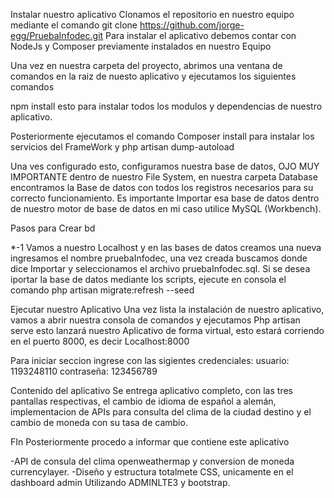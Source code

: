 Instalar nuestro aplicativo
Clonamos el repositorio en nuestro equipo mediante el comando git clone https://github.com/jorge-egg/PruebaInfodec.git
Para instalar el aplicativo debemos contar con NodeJs y Composer previamente instalados en nuestro Equipo

Una vez en nuestra carpeta del proyecto, abrimos una ventana de comandos en la raiz de nuesto aplicativo y ejecutamos los siguientes comandos

npm install esto para instalar todos los modulos y dependencias de nuestro aplicativo.

Posteriormente ejecutamos el comando Composer install para instalar los servicios del FrameWork y php artisan dump-autoload

Una ves configurado esto, configuramos nuestra base de datos, OJO MUY IMPORTANTE dentro de nuestro File System, en nuestra carpeta Database encontramos la Base de datos con todos los registros necesarios para su correcto funcionamiento. Es importante Importar esa base de datos dentro de nuestro motor de base de datos en mi caso utilice MySQL (Workbench).

Pasos para Crear bd

*-1 Vamos a nuestro Localhost y en las bases de datos creamos una nueva ingresamos el nombre pruebaInfodec, una vez creada buscamos donde dice Importar y seleccionamos el archivo pruebaInfodec.sql. Si se desea iportar la base de datos mediante los scripts, ejecute en consola el comando php artisan migrate:refresh --seed

Ejecutar nuestro Aplicativo
Una vez lista la instalación de nuestro aplicativo, vamos a abrir nuestra consola de comandos y ejecutamos Php artisan serve esto lanzará nuestro Aplicativo de forma virtual, esto estará corriendo en el puerto 8000, es decir Localhost:8000

Para iniciar seccion ingrese con las sigientes credenciales:
usuario: 1193248110
contraseña: 123456789

Contenido del aplicativo
Se entrega aplicativo completo, con las tres pantallas respectivas, el cambio de idioma de español a alemán, implementacion de APIs para consulta del clima de la ciudad destino y el cambio de moneda con su tasa de cambio.


FIn
Posteriormente procedo a informar que contiene este aplicativo

-API de consula del clima openweathermap y conversion de moneda currencylayer.
-Diseño y estructura totalmete CSS, unicamente en el dashboard admin Utilizando ADMINLTE3 y bootstrap.
